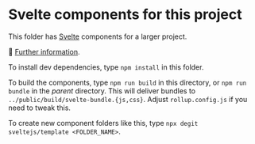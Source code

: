 # Svelte components for this project

This folder has [Svelte](https://svelte.dev) components for a larger project.

📘 [Further information](https://dtang.dev/2020-01-22-adding-svelte-3-to-an-existing-application/).

To install dev dependencies, type `npm install` in this folder.

To build the components, type `npm run build` in this directory, or `npm run bundle` in the *parent* directory. This will deliver bundles to `../public/build/svelte-bundle.{js,css}`. Adjust `rollup.config.js` if you need to tweak this.

To create new component folders like this, type `npx degit sveltejs/template <FOLDER_NAME>`.
